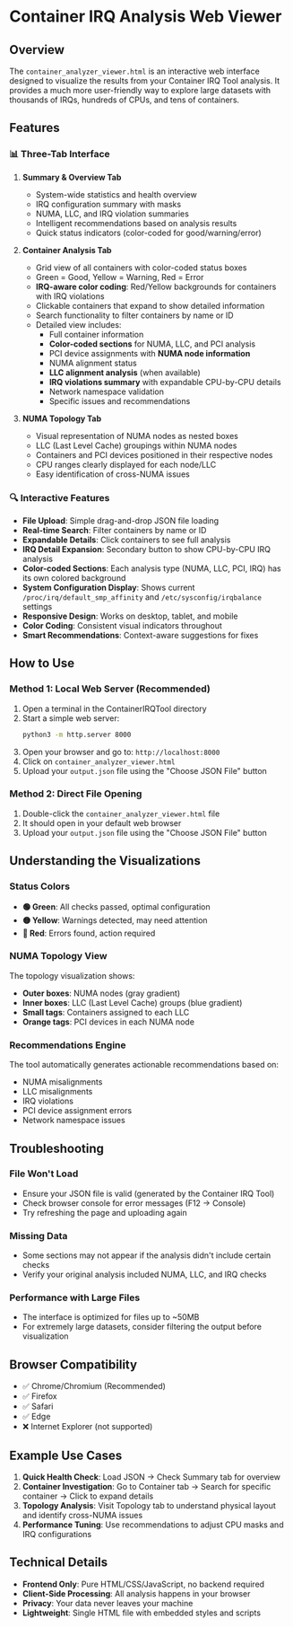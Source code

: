 # Container IRQ Analysis Web Viewer

## Overview

The `container_analyzer_viewer.html` is an interactive web interface designed to visualize the results from your Container IRQ Tool analysis. It provides a much more user-friendly way to explore large datasets with thousands of IRQs, hundreds of CPUs, and tens of containers.

## Features

### 📊 Three-Tab Interface

1. **Summary & Overview Tab**
   - System-wide statistics and health overview
   - IRQ configuration summary with masks
   - NUMA, LLC, and IRQ violation summaries
   - Intelligent recommendations based on analysis results
   - Quick status indicators (color-coded for good/warning/error)

2. **Container Analysis Tab**
   - Grid view of all containers with color-coded status boxes
   - Green = Good, Yellow = Warning, Red = Error
   - **IRQ-aware color coding**: Red/Yellow backgrounds for containers with IRQ violations
   - Clickable containers that expand to show detailed information
   - Search functionality to filter containers by name or ID
   - Detailed view includes:
     - Full container information
     - **Color-coded sections** for NUMA, LLC, and PCI analysis
     - PCI device assignments with **NUMA node information**
     - NUMA alignment status
     - **LLC alignment analysis** (when available)
     - **IRQ violations summary** with expandable CPU-by-CPU details
     - Network namespace validation
     - Specific issues and recommendations

3. **NUMA Topology Tab**
   - Visual representation of NUMA nodes as nested boxes
   - LLC (Last Level Cache) groupings within NUMA nodes
   - Containers and PCI devices positioned in their respective nodes
   - CPU ranges clearly displayed for each node/LLC
   - Easy identification of cross-NUMA issues

### 🔍 Interactive Features

- **File Upload**: Simple drag-and-drop JSON file loading
- **Real-time Search**: Filter containers by name or ID
- **Expandable Details**: Click containers to see full analysis
- **IRQ Detail Expansion**: Secondary button to show CPU-by-CPU IRQ analysis
- **Color-coded Sections**: Each analysis type (NUMA, LLC, PCI, IRQ) has its own colored background
- **System Configuration Display**: Shows current `/proc/irq/default_smp_affinity` and `/etc/sysconfig/irqbalance` settings
- **Responsive Design**: Works on desktop, tablet, and mobile
- **Color Coding**: Consistent visual indicators throughout
- **Smart Recommendations**: Context-aware suggestions for fixes

## How to Use

### Method 1: Local Web Server (Recommended)

1. Open a terminal in the ContainerIRQTool directory
2. Start a simple web server:
   ```bash
   python3 -m http.server 8000
   ```
3. Open your browser and go to: `http://localhost:8000`
4. Click on `container_analyzer_viewer.html`
5. Upload your `output.json` file using the "Choose JSON File" button

### Method 2: Direct File Opening

1. Double-click the `container_analyzer_viewer.html` file
2. It should open in your default web browser
3. Upload your `output.json` file using the "Choose JSON File" button

## Understanding the Visualizations

### Status Colors

- **🟢 Green**: All checks passed, optimal configuration
- **🟡 Yellow**: Warnings detected, may need attention
- **🔴 Red**: Errors found, action required

### NUMA Topology View

The topology visualization shows:
- **Outer boxes**: NUMA nodes (gray gradient)
- **Inner boxes**: LLC (Last Level Cache) groups (blue gradient)
- **Small tags**: Containers assigned to each LLC
- **Orange tags**: PCI devices in each NUMA node

### Recommendations Engine

The tool automatically generates actionable recommendations based on:
- NUMA misalignments
- LLC misalignments  
- IRQ violations
- PCI device assignment errors
- Network namespace issues

## Troubleshooting

### File Won't Load
- Ensure your JSON file is valid (generated by the Container IRQ Tool)
- Check browser console for error messages (F12 → Console)
- Try refreshing the page and uploading again

### Missing Data
- Some sections may not appear if the analysis didn't include certain checks
- Verify your original analysis included NUMA, LLC, and IRQ checks

### Performance with Large Files
- The interface is optimized for files up to ~50MB
- For extremely large datasets, consider filtering the output before visualization

## Browser Compatibility

- ✅ Chrome/Chromium (Recommended)
- ✅ Firefox
- ✅ Safari
- ✅ Edge
- ❌ Internet Explorer (not supported)

## Example Use Cases

1. **Quick Health Check**: Load JSON → Check Summary tab for overview
2. **Container Investigation**: Go to Container tab → Search for specific container → Click to expand details
3. **Topology Analysis**: Visit Topology tab to understand physical layout and identify cross-NUMA issues
4. **Performance Tuning**: Use recommendations to adjust CPU masks and IRQ configurations

## Technical Details

- **Frontend Only**: Pure HTML/CSS/JavaScript, no backend required
- **Client-Side Processing**: All analysis happens in your browser
- **Privacy**: Your data never leaves your machine
- **Lightweight**: Single HTML file with embedded styles and scripts
